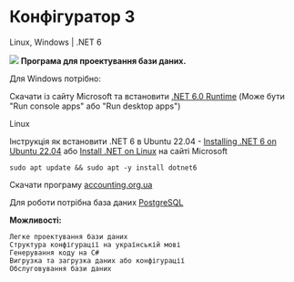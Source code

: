 # Конфігуратор 3
Linux, Windows | .NET 6

 <img src="https://accounting.org.ua/images/configuration.png" /> <b>Програма для проектування бази даних.</b>

Для Windows потрібно:

  Скачати із сайту Microsoft та встановити [.NET 6.0 Runtime](https://dotnet.microsoft.com/en-us/download/dotnet/6.0/runtime) 
  (Може бути "Run console apps" або "Run desktop apps")

Linux

  Інструкція як встановити .NET 6 в Ubuntu 22.04 - [Installing .NET 6 on Ubuntu 22.04](https://github.com/dotnet/core/issues/7699)
  або [Install .NET on Linux](https://learn.microsoft.com/uk-ua/dotnet/core/install/linux) на сайті Microsoft

    sudo apt update && sudo apt -y install dotnet6
    

  
  Скачати програму  [accounting.org.ua](https://accounting.org.ua/configurator.html) <br/>
  
  Для роботи потрібна база даних [PostgreSQL](https://www.enterprisedb.com/downloads/postgres-postgresql-downloads) <br/>
  
 <b>Можливості:</b>
    
    Легке проектування бази даних
    Структура конфігурації на українській мові
    Генерування коду на C#
    Вигрузка та загрузка даних або конфігурації
    Обслуговування бази даних
    

